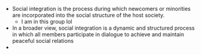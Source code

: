 - Social integration is the process during which newcomers or minorities are incorporated into the social structure of the host society.
	- I am in this group lol
- In a broader view, social integration is a dynamic and structured process in which all members participate in dialogue to achieve and maintain peaceful social relations
-